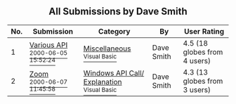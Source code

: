 ﻿<div align="center">

## All Submissions by Dave Smith

</div>

No.  | Submission | Category | By   | User Rating
---- | ---------- | -------- | ---- | -----------
1 | [Various API<br /><sup>2000-06-05 15:52:24</sup>](https://github.com/Planet-Source-Code/dave-smith-various-api__1-8647) | [Miscellaneous<br /><sup>Visual Basic</sup>](../ByCategory/miscellaneous__1-1.md) | Dave Smith | 4.5 (18 globes from 4 users)
2 | [Zoom<br /><sup>2000-06-07 11:45:58</sup>](https://github.com/Planet-Source-Code/dave-smith-zoom__1-8709) | [Windows API Call/ Explanation<br /><sup>Visual Basic</sup>](../ByCategory/windows-api-call-explanation__1-39.md) | Dave Smith | 4.3 (13 globes from 3 users)
